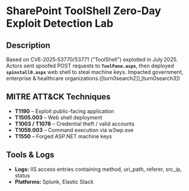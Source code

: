 # SharePoint ToolShell Zero‑Day Exploit Detection Lab

## Description
Based on CVE‑2025‑53770/53771 ("ToolShell") exploited in July 2025. Actors sent spoofed POST requests to **`ToolPane.aspx`**, then deployed **`spinstall0.aspx`** web shell to steal machine keys. Impacted government, enterprise & healthcare organizations.([turn0search2]],[turn0search3])

## MITRE ATT&CK Techniques
- **T1190** – Exploit public-facing application  
- **T1505.003** – Web shell deployment  
- **T1003 / T1078** – Credential theft / valid accounts  
- **T1059.003** – Command execution via w3wp.exe  
- **T1550** – Forged ASP.NET machine keys

## Tools & Logs
- **Logs:** IIS access entries containing method, uri_path, referer, src_ip, status  
- **Platforms:** Splunk, Elastic Stack 
